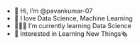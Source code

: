 - 👋 Hi, I’m @pavankumar-07
- 💖 I love  Data Science, Machine Learning
- 👨🏻‍🎓 I’m currently learning  Data Science
- 📖 Interested in Learning New Things🗞
